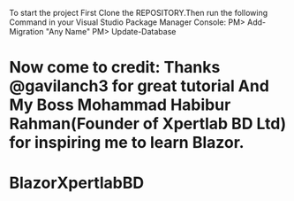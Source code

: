 To start the project First Clone the REPOSITORY.Then run the following Command in your Visual Studio Package Manager Console:
PM> Add-Migration "Any Name"
PM> Update-Database

# Now come to credit: Thanks @gavilanch3 for great tutorial And My Boss Mohammad Habibur Rahman(Founder of Xpertlab BD Ltd) for inspiring me to learn Blazor.

# BlazorXpertlabBD
